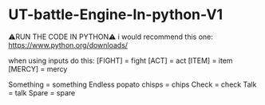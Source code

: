 # UT-battle-Engine-In-python-V1
⚠RUN THE CODE IN PYTHON⚠
i would recommend this one:
https://www.python.org/downloads/

when using inputs do this:
[FIGHT] = fight
[ACT] = act
[ITEM] = item
[MERCY] = mercy

Something = something
Endless popato chisps = chips
Check = check
Talk = talk
Spare = spare
